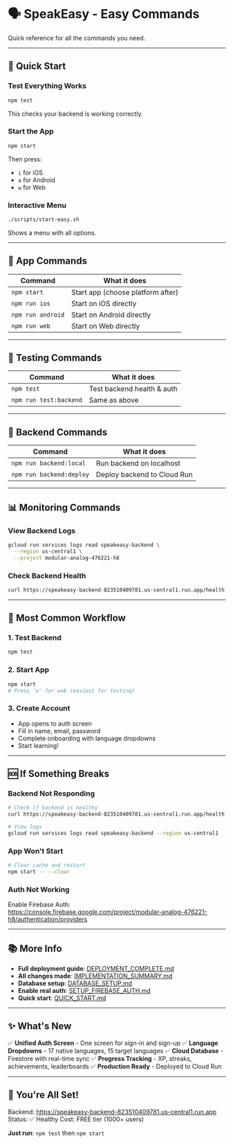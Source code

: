 # 🗣️ SpeakEasy - Easy Commands

Quick reference for all the commands you need.

---

## 🚀 Quick Start

### Test Everything Works
```bash
npm test
```
This checks your backend is working correctly.

### Start the App
```bash
npm start
```
Then press:
- `i` for iOS
- `a` for Android
- `w` for Web

### Interactive Menu
```bash
./scripts/start-easy.sh
```
Shows a menu with all options.

---

## 📱 App Commands

| Command | What it does |
|---------|--------------|
| `npm start` | Start app (choose platform after) |
| `npm run ios` | Start on iOS directly |
| `npm run android` | Start on Android directly |
| `npm run web` | Start on Web directly |

---

## 🧪 Testing Commands

| Command | What it does |
|---------|--------------|
| `npm test` | Test backend health & auth |
| `npm run test:backend` | Same as above |

---

## 🔧 Backend Commands

| Command | What it does |
|---------|--------------|
| `npm run backend:local` | Run backend on localhost |
| `npm run backend:deploy` | Deploy backend to Cloud Run |

---

## 📊 Monitoring Commands

### View Backend Logs
```bash
gcloud run services logs read speakeasy-backend \
  --region us-central1 \
  --project modular-analog-476221-h8
```

### Check Backend Health
```bash
curl https://speakeasy-backend-823510409781.us-central1.run.app/health
```

---

## 🎯 Most Common Workflow

### 1. Test Backend
```bash
npm test
```

### 2. Start App
```bash
npm start
# Press 'w' for web (easiest for testing)
```

### 3. Create Account
- App opens to auth screen
- Fill in name, email, password
- Complete onboarding with language dropdowns
- Start learning!

---

## 🆘 If Something Breaks

### Backend Not Responding
```bash
# Check if backend is healthy
curl https://speakeasy-backend-823510409781.us-central1.run.app/health

# View logs
gcloud run services logs read speakeasy-backend --region us-central1
```

### App Won't Start
```bash
# Clear cache and restart
npm start -- --clear
```

### Auth Not Working
Enable Firebase Auth: https://console.firebase.google.com/project/modular-analog-476221-h8/authentication/providers

---

## 📚 More Info

- **Full deployment guide**: [DEPLOYMENT_COMPLETE.md](DEPLOYMENT_COMPLETE.md)
- **All changes made**: [IMPLEMENTATION_SUMMARY.md](IMPLEMENTATION_SUMMARY.md)
- **Database setup**: [DATABASE_SETUP.md](DATABASE_SETUP.md)
- **Enable real auth**: [SETUP_FIREBASE_AUTH.md](SETUP_FIREBASE_AUTH.md)
- **Quick start**: [QUICK_START.md](QUICK_START.md)

---

## ✨ What's New

✅ **Unified Auth Screen** - One screen for sign-in and sign-up
✅ **Language Dropdowns** - 17 native languages, 15 target languages
✅ **Cloud Database** - Firestore with real-time sync
✅ **Progress Tracking** - XP, streaks, achievements, leaderboards
✅ **Production Ready** - Deployed to Cloud Run

---

## 🎊 You're All Set!

Backend: https://speakeasy-backend-823510409781.us-central1.run.app
Status: ✅ Healthy
Cost: FREE tier (1000+ users)

**Just run**: `npm test` then `npm start`
